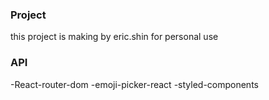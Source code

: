   ### Project
  this project is making by eric.shin for personal use


  ### API
   -React-router-dom
   -emoji-picker-react
   -styled-components